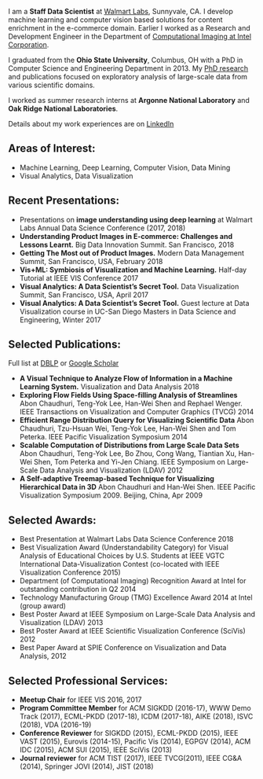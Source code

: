 I am a **Staff Data Scientist** at [Walmart Labs](https://www.walmartlabs.com), Sunnyvale, CA. I develop machine learning and computer vision based solutions for content enrichment in the e-commerce domain. Earlier I worked as a Research and Development Engineer in the Department of [Computational Imaging at Intel Corporation](http://download.intel.com/pressroom/kits/research/computational_litho_poster.pdf). 

I graduated from the **Ohio State University**, Columbus, OH with a PhD in Computer Science and Engineering Department in 2013. My [PhD research](
http://rave.ohiolink.edu/etdc/view?acc_num=osu1382235351) and publications focused on exploratory analysis of large-scale data from various scientific domains.

I worked as summer research interns at **Argonne National Laboratory** and **Oak Ridge National Laboratories**.

Details about my work experiences are on [LinkedIn](https://www.linkedin.com/in/abon-chaudhuri-b458599/)

## Areas of Interest:
- Machine Learning, Deep Learning, Computer Vision, Data Mining
- Visual Analytics, Data Visualization

## Recent Presentations:

- Presentations on **image understanding using deep learning** at Walmart Labs Annual Data Science Conference (2017, 2018)
- **Understanding Product Images in E-commerce: Challenges and Lessons Learnt.** Big Data Innovation Summit. San Francisco, 2018
- **Getting The Most out of Product Images.** Modern Data Management Summit, San Francisco, USA, February 2018 
- **Vis+ML: Symbiosis of Visualization and Machine Learning.** Half-day Tutorial at IEEE VIS Conference 2017
- **Visual Analytics: A Data Scientist’s Secret Tool.** Data Visualization Summit, San Francisco, USA, April 2017
- **Visual Analytics: A Data Scientist’s Secret Tool.** Guest lecture at Data Visualization course in UC-San Diego Masters in Data Science and Engineering, Winter 2017

## Selected Publications:

Full list at [DBLP](https://dblp.uni-trier.de/pers/hd/c/Chaudhuri:Abon) or [Google Scholar](https://scholar.google.com/citations?user=bBhk6VMAAAAJ&hl=en)

- **A Visual Technique to Analyze Flow of Information in a Machine Learning System.** Visualization and Data Analysis 2018
- **Exploring Flow Fields Using Space-filling Analysis of Streamlines** Abon Chaudhuri, Teng-Yok Lee, Han-Wei Shen and Rephael Wenger. IEEE Transactions on Visualization and Computer Graphics (TVCG) 2014
- **Efficient Range Distribution Query for Visualizing Scientific Data** Abon Chaudhuri, Tzu-Hsuan Wei, Teng-Yok Lee, Han-Wei Shen and Tom Peterka. IEEE Pacific Visualization Symposium 2014
- **Scalable Computation of Distributions from Large Scale Data Sets** Abon Chaudhuri, Teng-Yok Lee, Bo Zhou, Cong Wang, Tiantian Xu, Han-Wei Shen, Tom Peterka and Yi-Jen Chiang. IEEE Symposium on Large-Scale Data Analysis and Visualization (LDAV) 2012
- **A Self-adaptive Treemap-based Technique for Visualizing Hierarchical Data in 3D** Abon Chaudhuri and Han-Wei Shen. IEEE Pacific Visualization Symposium 2009. Beijing, China, Apr 2009

## Selected Awards:

- Best Presentation at Walmart Labs Data Science Conference 2018 
- Best Visualization Award (Understandability Category) for Visual Analysis of Educational Choices by U.S. Students at IEEE VGTC International Data-Visualization Contest (co-located with IEEE Visualization Conference 2015)
- Department (of Computational Imaging) Recognition Award at Intel for outstanding contribution in Q2 2014
- Technology Manufacturing Group (TMG) Excellence Award 2014 at Intel (group award)
- Best Poster Award at IEEE Symposium on Large-Scale Data Analysis and Visualization (LDAV) 2013
- Best Poster Award at IEEE Scientific Visualization Conference (SciVis) 2012
- Best Paper Award at SPIE Conference on Visualization and Data Analysis, 2012

## Selected Professional Services:

- **Meetup Chair** for IEEE VIS 2016, 2017
- **Program Committee Member** for ACM SIGKDD (2016-17), WWW Demo Track (2017), ECML-PKDD (2017-18), ICDM (2017-18), AIKE (2018), ISVC (2018), VDA (2016-19)
- **Conference Reviewer** for SIGKDD (2015), ECML-PKDD (2015), IEEE VAST (2015), Eurovis (2014-15), Pacific Vis (2014), EGPGV (2014), ACM IDC (2015), ACM SUI (2015), IEEE SciVis (2013)
- **Journal reviewer** for ACM TIST (2017), IEEE TVCG(2011), IEEE CG&A (2014), Springer JOVI (2014), JIST (2018)
